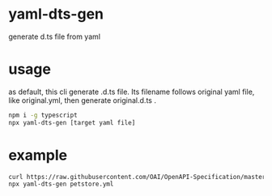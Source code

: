 # yaml-dts-gen

generate d.ts file from yaml

# usage

as default, this cli generate .d.ts file.
Its filename follows original yaml file, like original.yml, then generate original.d.ts .

```bash
npm i -g typescript
npx yaml-dts-gen [target yaml file]
```

# example

```bash
curl https://raw.githubusercontent.com/OAI/OpenAPI-Specification/master/examples/v3.0/petstore.yaml -o petstore.yml
npx yaml-dts-gen petstore.yml
```
